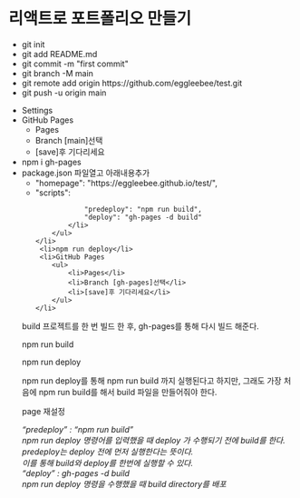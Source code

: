 # 리액트로 포트폴리오 만들기

<ul>
    <li>git init</li>
    <li>git add README.md</li>
    <li>git commit -m "first commit"</li>
    <li>git branch -M main</li>
    <li>git remote add origin https://github.com/eggleebee/test.git</li>
    <li>git push -u origin main</li>
</ul>

<ul>
    <li>Settings</li>
    <li>GitHub Pages
        <ul>
            <li>Pages</li>
            <li>Branch [main]선택</li>
            <li>[save]후 기다리세요</li>
        </ul>
    </li>
    <li>npm i gh-pages</li>
    <li>package.json 파일열고 아래내용추가
        <ul>
            <li>"homepage": "https://eggleebee.github.io/test/",</li>
            <li>"scripts": 
                
                "predeploy": "npm run build",
                "deploy": "gh-pages -d build"
            </li>
        </ul>
    </li>
     <li>npm run deploy</li>
     <li>GitHub Pages
        <ul>
            <li>Pages</li>
            <li>Branch [gh-pages]선택</li>
            <li>[save]후 기다리세요</li>
        </ul>
    </li>
</ul>

build
프로젝트를 한 번 빌드 한 후, gh-pages를 통해 다시 빌드 해준다.

npm run build

npm run deploy

npm run deploy를 통해 npm run build 까지 실행된다고 하지만, 그래도 가장 처음에 npm run build를 해서 build 파일을 만들어줘야 한다.

page 재설정

<em>
“predeploy” : “npm run build”<br/>
npm run deploy 명령어를 입력했을 때 deploy 가 수행되기 전에 build를 한다.<br/>
predeploy는 deploy 전에 먼저 실행한다는 뜻이다. <br/>
이를 통해 build와 deploy를 한번에 실행할 수 있다.
<br/>
“deploy” : gh-pages -d build<br/>
npm run deploy 명령을 수행했을 때 build directory를 배포
</em>
